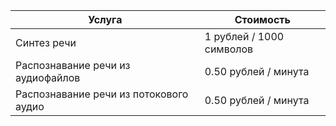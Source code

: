 | Услуга                                 | Стоимость                |
| -------------------------------------- | ------------------------ |
| Синтез речи                            | 1 рублей / 1000 символов |
| Распознавание речи из аудиофайлов      | 0.50 рублей / минута     |
| Распознавание речи из потокового аудио | 0.50 рублей / минута     |
